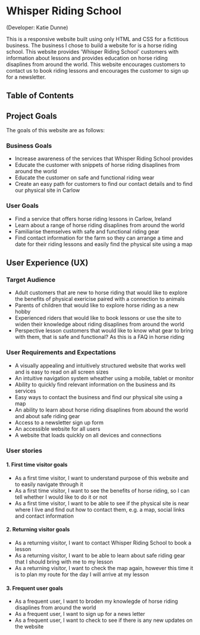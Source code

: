# Whisper Riding School

(Developer: Katie Dunne)

This is a responsive website built using only HTML and CSS for a fictitious business. The business I chose to build a website for is a horse riding school. This website provides 'Whisper Riding School' customers with information about lessons and provides education on horse riding disaplines from around the world. This website encourages customers to contact us to book riding lessons and encourages the customer to sign up for a newsletter.

## Table of Contents

## Project Goals

The goals of this website are as follows:

### Business Goals

- Increase awareness of the services that Whisper Riding School provides
- Educate the customer with snippets of horse riding disaplines from around the world
- Educate the customer on safe and functional riding wear
- Create an easy path for customers to find our contact details and to find our physical site in Carlow

### User Goals

- Find a service that offers horse riding lessons in Carlow, Ireland
- Learn about a range of horse riding disaplines from around the world
- Familiarise themselves with safe and functional riding gear
- Find contact information for the farm so they can arrange a time and date for their riding lessons and easily find the physical site using a map

## User Experience (UX)

### Target Audience

- Adult customers that are new to horse riding that would like to explore the benefits of physical exericise paired with a connection to animals
- Parents of children that would like to explore horse riding as a new hobby
- Experienced riders that would like to book lessons or use the site to widen their knowledge about riding disaplines from around the world
- Perspective lesson customers that would like to know what gear to bring with them, that is safe and functional? As this is a FAQ in horse riding

### User Requirements and Expectations

- A visually appealing and intuitively structured website that works well and is easy to read on all screen sizes
- An intuitive navigation system wheather using a mobile, tablet or monitor
- Ability to quickly find relevant information on the business and its services
- Easy ways to contact the business and find our physical site using a map
- An ability to learn about horse riding disaplines from abound the world and about safe riding gear
- Access to a newsletter sign up form
- An accessible website for all users
- A website that loads quickly on all devices and connections

### User stories

#### 1. First time visitor goals

- As a first time visitor, I want to understand purpose of this website and to easily navigate through it
- As a first time visitor, I want to see the benefits of horse riding, so I can tell whether I would like to do it or not
- As a first time visitor, I want to be able to see if the physical site is near where I live and find out how to contact them, e.g. a map, social links and contact information

#### 2. Returning visitor goals

- As a returning visitor, I want to contact Whisper Riding School to book a lesson
- As a returning visitor, I want to be able to learn about safe riding gear that I should bring with me to my lesson
- As a returning visitor, I want to check the map again, however this time it is to plan my route for the day I will arrive at my lesson

#### 3. Frequent user goals

- As a frequent user, I want to broden my knowlegde of horse riding disaplines from around the world
- As a frequent user, I want to sign up for a news letter
- As a frequent user, I want to check to see if there is any new updates on the website
